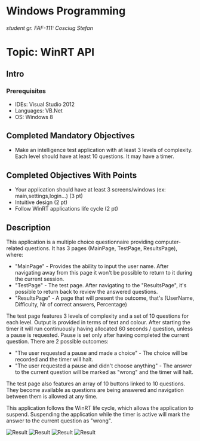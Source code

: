 # Windows Programming
###### student gr. FAF-111: Cosciug Stefan

# Topic: WinRT API
## Intro
### Prerequisites
* IDEs: Visual Studio 2012
* Languages: VB.Net
* OS: Windows 8

## Completed Mandatory Objectives
* Make an intelligence test application with at least 3 levels of complexity. Each level should have at least 10 questions. It may have a timer.

## Completed Objectives With Points
* Your application should have at least 3 screens/windows (ex: main,settings,login...) (3 pt) 
* Intuitive design (2 pt) 
* Follow WinRT applications life cycle (2 pt) 

## Description
This application is a multiple choice questionnaire providing computer-related questions. It has 3 pages (MainPage, TestPage, ResultsPage), where:
* "MainPage" - Provides the ability to input the user name. After navigating away from this page it won't be possible to return to it during the current session.
* "TestPage" - The test page. After navigating to the "ResultsPage", it's possible to return back to review the answered questions.
* "ResultsPage" - A page that will present the outcome, that's (UserName, Difficulty, Nr of correct answers, Percentage)

The test page features 3 levels of complexity and a set of 10 questions for each level. Output is provided in terms of text and colour. 
After starting the timer it will run continuously having allocated 60 seconds / question, unless a pause is requested.
Pause is set only after having completed the current question. There are 2 possible outcomes:
* "The user requested a pause and made a choice" - The choice will be recorded and the timer will halt.
* "The user requested a pause and didn't choose anything" - The answer to the current question will be marked as "wrong" and the timer will halt.

The test page also features an array of 10 buttons linked to 10 questions. They become available as questions are being answered and navigation between them is allowed at any time.


This application follows the WinRT life cycle, which allows the application to suspend. Suspending the application while the timer is active will mark the answer to the current question as "wrong".
 



![Result](https://raw.github.com/TUM-FAF/WP-FAF-111-Cosciug-Stefan/master/lab%236-7/SplashScreen.png)
![Result](https://raw.github.com/TUM-FAF/WP-FAF-111-Cosciug-Stefan/master/lab%236-7/MainWindow.png)
![Result](https://raw.github.com/TUM-FAF/WP-FAF-111-Cosciug-Stefan/master/lab%236-7/TestWindow.png)
![Result](https://raw.github.com/TUM-FAF/WP-FAF-111-Cosciug-Stefan/master/lab%236-7/ResultsWindow.png)


